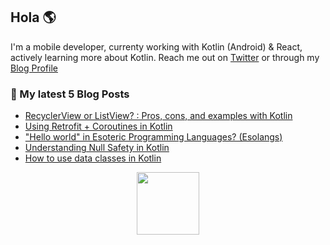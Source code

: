 ## Hola 🌎

I'm a mobile developer, currenty working with Kotlin (Android) & React, actively learning more about Kotlin. Reach me out on [Twitter](http://twitter.com/jbc7agg) or through my [Blog Profile](http://dev.to/jbc7ag) 


### 🔖 My latest 5 Blog Posts
<!-- BLOG-POST-LIST:START -->
- [RecyclerView or ListView? : Pros, cons, and examples with Kotlin](https://dev.to/jbc7ag/recyclerview-or-listview-pros-cons-and-examples-with-kotlin-2nb2)
- [Using Retrofit + Coroutines in Kotlin](https://dev.to/jbc7ag/using-retrofit-coroutines-in-kotlin-15bc)
- ["Hello world" in Esoteric Programming Languages? (Esolangs)](https://dev.to/jbc7ag/hello-world-in-esoteric-programming-languages-esolangs-5122)
- [Understanding Null Safety in Kotlin](https://dev.to/jbc7ag/understanding-null-safety-in-kotlin-10e2)
- [How to use data classes in Kotlin](https://dev.to/jbc7ag/how-to-use-data-classes-in-kotlin-39gl)
<!-- BLOG-POST-LIST:END -->
<p align="center">
    <img height="100" width="100" src="https://images.vexels.com/media/users/3/162345/isolated/preview/950ef5d8ba4d6a1c3052141f90c5d2f2-narval-colmillo-aleta-cola-plana-by-vexels.png"/>
</p>
